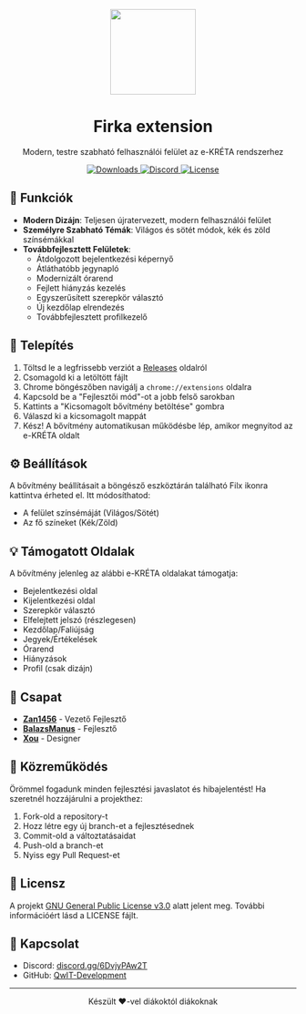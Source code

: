 <p align="center">
  <img src="https://i.imgur.com/WugwlzI.png" width="150">
  <h1 align="center">Firka extension</h1>
</p>

<p align="center">
  Modern, testre szabható felhasználói felület az e-KRÉTA rendszerhez
</p>

<p align="center">
  <a href="https://github.com/Zan1456/Firkaextension/releases">
    <img src="https://img.shields.io/github/downloads-pre/Zan1456/Firkaextension/latest/total?style=for-the-badge&logo=github&logoColor=EAF7CC&label=Let%C3%B6lt%C3%A9sek&labelColor=141905&color=A7DC22" alt="Downloads">
  </a>
  <a href="https://discord.gg/6DvjyPAw2T">
    <img src="https://img.shields.io/discord/1111649116020285532?style=for-the-badge&logo=discord&logoColor=EAF7CC&label=Discord&labelColor=0D1202&color=A7DC22" alt="Discord">
  </a>
  <a href="https://github.com/Zan1456/Firkaextension/blob/main/LICENSE">
    <img src="https://img.shields.io/github/license/Zan1456/Firkaextension?style=for-the-badge&logo=discord&logoColor=EAF7CC&label=Discord&labelColor=0D1202&color=A7DC22" alt="License">
  </a>
</p>

## 📱 Funkciók

- **Modern Dizájn**: Teljesen újratervezett, modern felhasználói felület
- **Személyre Szabható Témák**: Világos és sötét módok, kék és zöld színsémákkal
- **Továbbfejlesztett Felületek**:
  - Átdolgozott bejelentkezési képernyő
  - Átláthatóbb jegynapló
  - Modernizált órarend
  - Fejlett hiányzás kezelés
  - Egyszerűsített szerepkör választó
  - Új kezdőlap elrendezés
  - Továbbfejlesztett profilkezelő

## 🚀 Telepítés

1. Töltsd le a legfrissebb verziót a [Releases](https://github.com/Zan1456/Firkaextension/releases) oldalról
2. Csomagold ki a letöltött fájlt
3. Chrome böngészőben navigálj a `chrome://extensions` oldalra
4. Kapcsold be a "Fejlesztői mód"-ot a jobb felső sarokban
5. Kattints a "Kicsomagolt bővítmény betöltése" gombra
6. Válaszd ki a kicsomagolt mappát
7. Kész! A bővítmény automatikusan működésbe lép, amikor megnyitod az e-KRÉTA oldalt

## ⚙️ Beállítások

A bővítmény beállításait a böngésző eszköztárán található Filx ikonra kattintva érheted el. Itt módosíthatod:

- A felület színsémáját (Világos/Sötét)
- Az fő színeket (Kék/Zöld)

## 💡 Támogatott Oldalak

A bővítmény jelenleg az alábbi e-KRÉTA oldalakat támogatja:

- Bejelentkezési oldal
- Kijelentkezési oldal
- Szerepkör választó
- Elfelejtett jelszó (részlegesen)
- Kezdőlap/Faliújság
- Jegyek/Értékelések
- Órarend
- Hiányzások
- Profil (csak dizájn)

## 👥 Csapat

- **[Zan1456](https://github.com/Zan1456)** - Vezető Fejlesztő
- **[BalazsManus](https://github.com/BalazsManus)** - Fejlesztő
- **[Xou](https://github.com/Xou)** - Designer

## 🤝 Közreműködés

Örömmel fogadunk minden fejlesztési javaslatot és hibajelentést! Ha szeretnél hozzájárulni a projekthez:

1. Fork-old a repository-t
2. Hozz létre egy új branch-et a fejlesztésednek
3. Commit-old a változtatásaidat
4. Push-old a branch-et
5. Nyiss egy Pull Request-et

## 📝 Licensz

A projekt [GNU General Public License v3.0](LICENSE) alatt jelent meg. További információért lásd a LICENSE fájlt.

## 💬 Kapcsolat

- Discord: [discord.gg/6DvjyPAw2T](https://discord.gg/6DvjyPAw2T)
- GitHub: [QwIT-Development](https://github.com/QwIT-Development/)

---

<p align="center">
  Készült ❤️-vel diákoktól diákoknak
</p>
